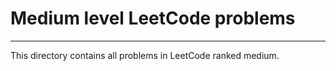 # Medium level LeetCode problems
___
This directory contains all problems in LeetCode ranked medium.